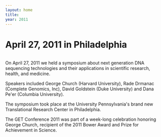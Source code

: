 ```yaml
---
layout: home
title:
year: 2011
---
```


# April 27, 2011 in Philadelphia

<div class="conference-box">
  <div class="conference-award-img">
    <img src="{{ "/get2011/images/FI_Bower_Bronze.jpg" | relative_url }}" alt="">
  </div>
  <div class="conference-text"><p>On April 27, 2011 we held a symposium about next generation DNA sequencing technologies and their applications in scientific research, health, and medicine.</p>
  <p>Speakers included George Church (Harvard University), Rade Drmanac (Complete Genomics, Inc), David Goldstein (Duke University) and Dana Pe'er (Columbia University).</p>
  <p>The symposium took place at the University Pennsylvania's brand new Translational Research Center in Philadelphia.</p>
  <p>The GET Conference 2011 was part of a week-long celebration honoring George Church, recipient of the 2011 Bower Award and Prize for Achievement in Science.</p>
</div>
</div>

